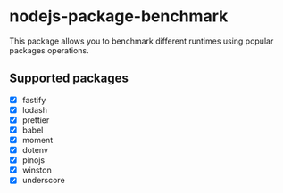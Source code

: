 # nodejs-package-benchmark

This package allows you to benchmark different runtimes using popular
packages operations.

## Supported packages

- [x] fastify
- [x] lodash
- [x] prettier
- [x] babel
- [x] moment
- [x] dotenv
- [x] pinojs
- [x] winston
- [x] underscore

